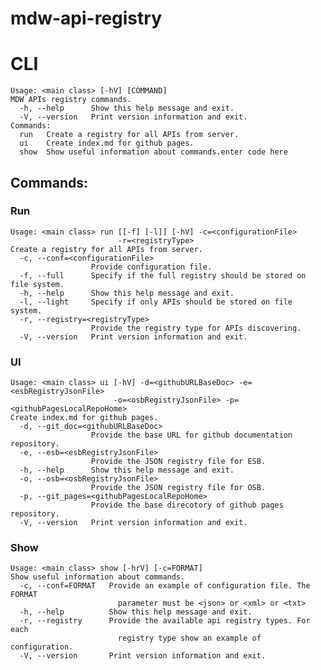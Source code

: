 # mdw-api-registry

   # CLI
    Usage: <main class> [-hV] [COMMAND]
    MDW APIs registry commands.
      -h, --help      Show this help message and exit.
      -V, --version   Print version information and exit.
    Commands:
      run   Create a registry for all APIs from server.
      ui    Create index.md for github pages.
      show  Show useful information about commands.enter code here

## Commands:
### Run

    Usage: <main class> run [[-f] [-l]] [-hV] -c=<configurationFile>
                            -r=<registryType>
    Create a registry for all APIs from server.
      -c, --conf=<configurationFile>
                      Provide configuration file.
      -f, --full      Specify if the full registry should be stored on file system.
      -h, --help      Show this help message and exit.
      -l, --light     Specify if only APIs should be stored on file system.
      -r, --registry=<registryType>
                      Provide the registry type for APIs discovering.
      -V, --version   Print version information and exit.

### UI

    Usage: <main class> ui [-hV] -d=<githubURLBaseDoc> -e=<esbRegistryJsonFile>
                           -o=<osbRegistryJsonFile> -p=<githubPagesLocalRepoHome>
    Create index.md for github pages.
      -d, --git_doc=<githubURLBaseDoc>
                      Provide the base URL for github documentation repository.
      -e, --esb=<esbRegistryJsonFile>
                      Provide the JSON registry file for ESB.
      -h, --help      Show this help message and exit.
      -o, --osb=<osbRegistryJsonFile>
                      Provide the JSON registry file for OSB.
      -p, --git_pages=<githubPagesLocalRepoHome>
                      Provide the base direcotory of github pages repository.
      -V, --version   Print version information and exit.

### Show

    Usage: <main class> show [-hrV] [-c=FORMAT]
    Show useful information about commands.
      -c, --conf=FORMAT   Provide an example of configuration file. The FORMAT
                            parameter must be <json> or <xml> or <txt>
      -h, --help          Show this help message and exit.
      -r, --registry      Provide the available api registry types. For each
                            registry type show an example of configuration.
      -V, --version       Print version information and exit.

